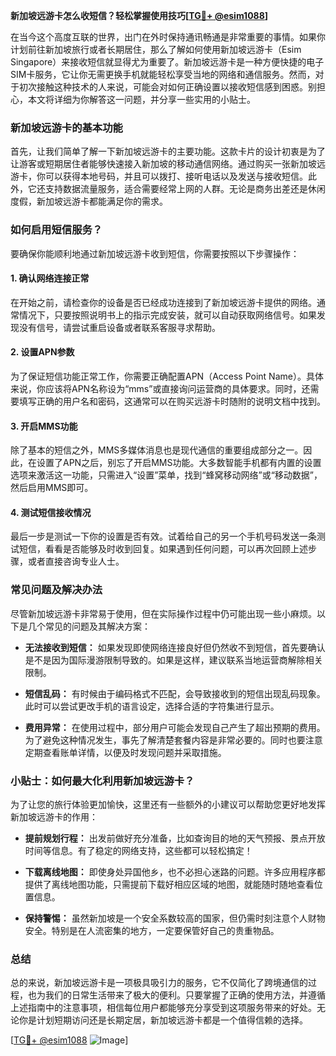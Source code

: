 **新加坡远游卡怎么收短信？轻松掌握使用技巧[[TG💪+ @esim1088](https://t.me/s/esim1088)]**

在当今这个高度互联的世界，出门在外时保持通讯畅通是非常重要的事情。如果你计划前往新加坡旅行或者长期居住，那么了解如何使用新加坡远游卡（Esim Singapore）来接收短信就显得尤为重要了。新加坡远游卡是一种方便快捷的电子SIM卡服务，它让你无需更换手机就能轻松享受当地的网络和通信服务。然而，对于初次接触这种技术的人来说，可能会对如何正确设置以接收短信感到困惑。别担心，本文将详细为你解答这一问题，并分享一些实用的小贴士。

### 新加坡远游卡的基本功能

首先，让我们简单了解一下新加坡远游卡的主要功能。这款卡片的设计初衷是为了让游客或短期居住者能够快速接入新加坡的移动通信网络。通过购买一张新加坡远游卡，你可以获得本地号码，并且可以拨打、接听电话以及发送与接收短信。此外，它还支持数据流量服务，适合需要经常上网的人群。无论是商务出差还是休闲度假，新加坡远游卡都能满足你的需求。

### 如何启用短信服务？

要确保你能顺利地通过新加坡远游卡收到短信，你需要按照以下步骤操作：

#### 1. 确认网络连接正常
在开始之前，请检查你的设备是否已经成功连接到了新加坡远游卡提供的网络。通常情况下，只要按照说明书上的指示完成安装，就可以自动获取网络信号。如果发现没有信号，请尝试重启设备或者联系客服寻求帮助。

#### 2. 设置APN参数
为了保证短信功能正常工作，你需要正确配置APN（Access Point Name）。具体来说，你应该将APN名称设为“mms”或直接询问运营商的具体要求。同时，还需要填写正确的用户名和密码，这通常可以在购买远游卡时随附的说明文档中找到。

#### 3. 开启MMS功能
除了基本的短信之外，MMS多媒体消息也是现代通信的重要组成部分之一。因此，在设置了APN之后，别忘了开启MMS功能。大多数智能手机都有内置的设置选项来激活这一功能，只需进入“设置”菜单，找到“蜂窝移动网络”或“移动数据”，然后启用MMS即可。

#### 4. 测试短信接收情况
最后一步是测试一下你的设置是否有效。试着给自己的另一个手机号码发送一条测试短信，看看是否能够及时收到回复。如果遇到任何问题，可以再次回顾上述步骤，或者直接咨询专业人士。

### 常见问题及解决办法

尽管新加坡远游卡非常易于使用，但在实际操作过程中仍可能出现一些小麻烦。以下是几个常见的问题及其解决方案：

- **无法接收到短信：**
  如果发现即使网络连接良好但仍然收不到短信，首先要确认是不是因为国际漫游限制导致的。如果是这样，建议联系当地运营商解除相关限制。
  
- **短信乱码：**
  有时候由于编码格式不匹配，会导致接收到的短信出现乱码现象。此时可以尝试更改手机的语言设定，选择合适的字符集进行显示。

- **费用异常：**
  在使用过程中，部分用户可能会发现自己产生了超出预期的费用。为了避免这种情况发生，事先了解清楚套餐内容是非常必要的。同时也要注意定期查看账单详情，以便及时发现问题并采取措施。

### 小贴士：如何最大化利用新加坡远游卡？

为了让您的旅行体验更加愉快，这里还有一些额外的小建议可以帮助您更好地发挥新加坡远游卡的作用：

- **提前规划行程：**
  出发前做好充分准备，比如查询目的地的天气预报、景点开放时间等信息。有了稳定的网络支持，这些都可以轻松搞定！

- **下载离线地图：**
  即使身处异国他乡，也不必担心迷路的问题。许多应用程序都提供了离线地图功能，只需提前下载好相应区域的地图，就能随时随地查看位置信息。

- **保持警惕：**
  虽然新加坡是一个安全系数较高的国家，但仍需时刻注意个人财物安全。特别是在人流密集的地方，一定要保管好自己的贵重物品。

### 总结

总的来说，新加坡远游卡是一项极具吸引力的服务，它不仅简化了跨境通信的过程，也为我们的日常生活带来了极大的便利。只要掌握了正确的使用方法，并遵循上述指南中的注意事项，相信每位用户都能够充分享受到这项服务带来的好处。无论你是计划短期访问还是长期定居，新加坡远游卡都是一个值得信赖的选择。

[[TG💪+ @esim1088](https://t.me/s/esim1088) ![Image](https://i.postimg.cc/4NQfJmqS/Snipaste-2025-05-13-00-14-12.png)]